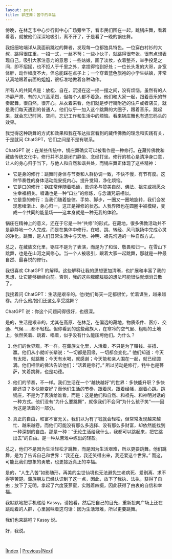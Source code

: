 ```yaml
---
layout: post
title: 郭庄舞：苦中的幸福
---
```


傍晚，在林芝市中心步行街中心广场旁坐下，看市民们围在一起，跳锅庄舞，看着看着，就被他们深深地吸引，离不开了，于是看了一晚的锅庄舞。

我细细地端详从我面前跳过的舞者，发现每一位都独具特色。一位穿白衬衫的大叔，跳得很庄重，一招一式，一丝不苟；一些小伙子，就跳得很夸张，很有点想表现自己，吸引大家注意力的意思；一些姑娘，画了淡妆，衣着整齐，举手投足之间，即不招摇，也不拒人于千里之外，拿捏得恰到好处；一位长头发的大哥，身宽体胖，动作幅度不大，但总能踩在点子上；一个穿着蓝色旗袍的小学生姑娘，非常认真地跟着前面的姐姐，很标准地做着各种动作。

所有人的共同点是：放松、自在，沉浸在这一摇一摆之间，没有烦恼。虽然有的人冷静严肃、有的人兴高采烈，但每个人都不着急。他们和大家一起，跟着音乐的节奏起舞，很自然，很开心。从衣着来看，他们就是步行街附近的住户或者店员，就是我们每天遇到的普通人。他们似乎一加入这个跳舞的大圈子，跟着音乐，跳起来，就会忘记时间、空间，忘记工作和生活中的烦恼。看来锅庄舞也有遗忘码头的效果。

我觉得这种跳舞的方式和效果和我在布达拉宫看到的藏传佛教的理念和实践有关，于是就问 ChatGPT，它们之间是不是有联系。

ChatGPT 说：在某些传统中，锅庄舞确实可以被看作是一种修行。在藏传佛教和藏族传统文化中，修行并不总是闭门静坐、念经打坐。修行的核心是清净身口意，让人的身心归于当下，与他人和自然和谐共处，而锅庄舞正体现了这些精神：
* 它是身的修行：跳舞时身体与节奏和人群协调一致，不快不慢，有节有度。这种节奏性的身体活动能安抚内心，提升觉知，净化烦恼。
* 它是口的修行：锅庄常伴随着唱诵，歌词多与赞美自然、佛法、祖先或祝愿众生幸福相关。唱诵也是一种“口业”的修炼，与念诵咒语相似。
* 它是意的修行：当我们随着旋律、手势、脚步，一圈又一圈地旋转，我们会发现思绪渐止、身心归一，这正是禅修的状态。人我界限也在圆圈中被模糊，变成一个共同的能量场——这本身就是一种无我的体验。

锅庄在精神上的意义，还在于它是一种“共修”的形式。在藏地，很多佛教活动并不是静静地一个人完成，而是在集体中修行，在唱、跳、转经、风马飘扬中完成心灵的净化。跳舞，是人们日常生活中与天地、神明、祖先沟通的一种自然方式。

总之，在藏族文化里，锅庄不是为了表演，而是为了和谐、敬畏和归一。在雪山下跳舞，也是在山河之间修心。当一个人被吸引，跟着大家一起跳舞，那就是一种最自然、最喜悦的修行。

我很喜欢 ChatGPT 的解释。这些解释让我的思想更加清晰，也扩展和丰富了我的思想，让它能够继续向前。否则，我的这些朦朦胧胧的想法可能很快就烟消云散了。

我接着问 ChatGPT：生活是艰辛的。他/她们每天一定都很忙，忙着谋生，越来越卷。为什么他/她们还这么享受跳舞？

ChatGPT 说：你这个问题问得很好，也很深。

是的，生活是艰辛的，尤其在高原、在林芝，在偏远的藏地，物质条件、医疗、交通、气候……都不轻松。但你看到的这些藏族人，在寒冷的空气里、粗粝的土地上，依然笑着、跳着、唱着，似乎没有什么能压垮他们。为什么？

1. 他们的世界观，不一样。在藏族文化里，人活着，不只是为了赚钱、拼搏、赢。他们从小就听长辈说：“一切都是因缘，一切都会变化。” 他们知道：今天有太阳，就跳舞；今天有水喝，就感谢；今天能和亲人围在一起，就已经圆满。他们相信的佛法告诉他们：“活着是修行。” 所以劳动是修行，牦牛也是菩萨，笑着跳舞，也是功德。

2. 他们的节奏，不一样。我们生活在一个“越快越好”的世界：多快能升职？多快能还贷？多快能变好？而他们生活的节奏，跟着风，跟着经幡，跟着心跳。跳锅庄，不是为了表演给谁看，而是：这是他们和自然、和祖先、和神明对话的一种方式。他们没有“为什么要跳舞”，就像我们不会问“为什么孩子笑”——因为这是活着的一部分。

3. 真正的自由，和富不富无关。我们以为有了钱就会轻松，但常常发现越来越忙、越来越卷。而他们可能没有那么多选择、没有那么多财富，却依然能找到一种深刻的自由。那是一种：“无论生活给我什么，我都可以跳起来，把它跳出去”的自由。是一种从苦难中练出的轻盈。

总之，他们不是因为生活轻松才跳舞，而是因为生活艰难，所以更要跳舞。他们跳舞，是为了告诉自己和世界：“我还在，我还笑得出来，我还爱这个世界。” 而这，可能比我们想象的勇敢，也更接近真正的幸福。

是的，“人生八苦”如影随形，再美的尘世仙境也无法避免生老病死、爱别离、求不得等苦楚。藏族朋友已经认识到了这一点，因此，放下了我执、法执，获得了自由；放下了无明，拿起了六度菠萝蜜，实践着四摄，因此获得了由衷的自信和幸福。

我默默地把手机递给 Kassy，请她看，然后把自己的目光，重新投向广场上还在跳动着的人群，心里回味着这句话：因为生活艰难，所以更要跳舞。

我们也来跳吧？Kassy 说。

好，我说。

<br/>

|[Index](../) | [Previous](93-chaoshi)|[Next](100-summary)|

